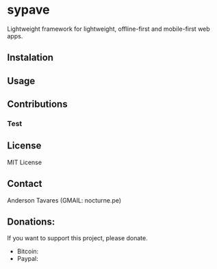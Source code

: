 # sypave

Lightweight framework for lightweight, offline-first and mobile-first web apps.

## Instalation

## Usage

## Contributions

### Test

## License

MIT License

## Contact

Anderson Tavares (GMAIL: nocturne.pe)

## Donations:
 If you want to support this project, please donate.
- Bitcoin: 
- Paypal: 

